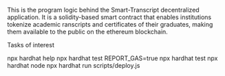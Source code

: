 This is the program logic behind the Smart-Transcript decentralized application. It is a solidity-based smart contract that enables 
institutions tokenize academic ranscripts and certificates of their graduates, making them available to the public 
on the ethereum blockchain.

Tasks of interest

npx hardhat help
npx hardhat test
REPORT_GAS=true npx hardhat test
npx hardhat node
npx hardhat run scripts/deploy.js
